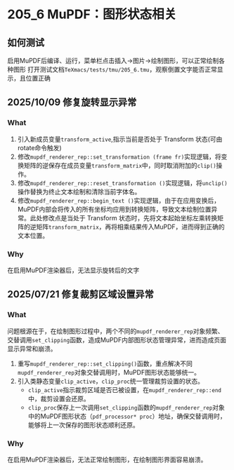 # 205_6 MuPDF：图形状态相关

## 如何测试
启用MuPDF后编译、运行，菜单栏点击插入->图片->绘制图形，可以正常绘制各种图形
打开测试文档`TeXmacs/tests/tmu/205_6.tmu`，观察倒置文字能否正常显示，且位置正确

## 2025/10/09 修复旋转显示异常
### What
1. 引入新成员变量`transform_active`,指示当前是否处于 Transform 状态(可由rotate命令触发)
2. 修改`mupdf_renderer_rep::set_transformation (frame fr)`实现逻辑，将变换矩阵的逆保存在成员变量`transform_matrix`中，同时取消附加的`clip()`操作。
3. 修改`mupdf_renderer_rep::reset_transformation ()`实现逻辑，将`unclip()`操作替换为终止文本绘制和清除当前字体名。
4. 修改`mupdf_renderer_rep::begin_text ()`实现逻辑，由于在应用变换后，MuPDF内部会将传入的所有坐标均应用到转换矩阵，导致文本绘制位置异常。此处修改点是当处于 Transform 状态时，先将文本起始坐标左乘转换矩阵的逆矩阵`transform_matrix`，再将相乘结果传入MuPDF，进而得到正确的文本位置。

### Why
在启用MuPDF渲染器后，无法显示旋转后的文字

## 2025/07/21 修复裁剪区域设置异常
### What
问题根源在于，在绘制图形过程中，两个不同的`mupdf_renderer_rep`对象频繁、交替调用`set_clipping`函数，造成MuPDF内部图形状态管理异常，进而造成页面显示异常和崩溃。
1. 重写`mupdf_renderer_rep::set_clipping()`函数，重点解决不同`mupdf_renderer_rep`对象交替调用时，MuPDF图形状态能够统一。
2. 引入类静态变量`clip_active`，`clip_proc`统一管理裁剪设置的状态。
    - `clip_active`指示裁剪区域是否已被设置，在`mupdf_renderer_rep::end`中，裁剪设置会还原。
    - `clip_proc`保存上一次调用`set_clipping`函数的`mupdf_renderer_rep`对象中的MuPDF图形状态（`pdf_processor* proc`）地址，确保交替调用时，能够将上一次保存的图形状态顺利还原。

### Why
在启用MuPDF渲染器后，无法正常绘制图形，在绘制图形界面容易崩溃。
